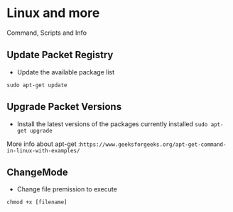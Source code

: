 # Linux and more
 Command, Scripts and Info






## Update Packet Registry

- Update the available package list

```sudo apt-get update```


## Upgrade Packet Versions

- Install the latest versions of the packages currently installed
```sudo apt-get upgrade```


More info about apt-get  :``https://www.geeksforgeeks.org/apt-get-command-in-linux-with-examples/``



## ChangeMode

- Change file premission to execute

```chmod +x [filename]```
